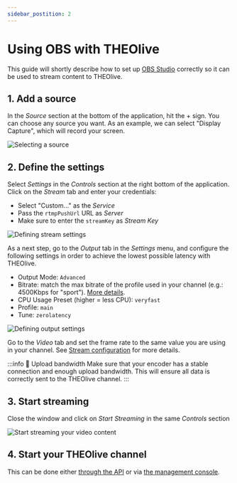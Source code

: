 ```yaml
---
sidebar_postition: 2
---
```


# Using OBS with THEOlive

This guide will shortly describe how to set up [OBS Studio](https://obsproject.com) correctly so it can be used to stream content to THEOlive.

## 1. Add a source

In the _Source_ section at the bottom of the application, hit the + sign. You can choose any source you want. As an example, we can select "Display Capture", which will record your screen.

![Selecting a source](https://files.readme.io/5edb67a-OBS_snipping_1.PNG)

## 2. Define the settings

Select _Settings_ in the _Controls_ section at the right bottom of the application. Click on the _Stream_ tab and enter your credentials:

- Select "Custom..." as the _Service_
- Pass the `rtmpPushUrl` URL as _Server_
- Make sure to enter the `streamKey` as _Stream Key_

![Defining stream settings](https://files.readme.io/a688033-OBS_snipping_2.PNG)

As a next step, go to the _Output_ tab in the _Settings_ menu, and configure the following settings in order to achieve the lowest possible latency with THEOlive.

- Output Mode: `Advanced`
- Bitrate: match the max bitrate of the profile used in your channel (e.g.: 4500Kbps for "sport"). [More details](../getting-started/stream-configuration).
- CPU Usage Preset (higher = less CPU): `veryfast`
- Profile: `main`
- Tune: `zerolatency`

![Defining output settings](https://files.readme.io/4f50555-settingsOBS.PNG)

Go to the _Video_ tab and set the frame rate to the same value you are using in your channel. See [Stream configuration](../getting-started/stream-configuration) for more details.

:::info 🚧 Upload bandwidth
Make sure that your encoder has a stable connection and enough upload bandwidth. This will ensure all data is correctly sent to the THEOlive channel.
:::

## 3. Start streaming

Close the window and click on _Start Streaming_ in the same _Controls_ section

![Start streaming your video content](https://files.readme.io/74ca092-OBS_snipping_3.PNG)

## 4. Start your THEOlive channel

This can be done either [through the API](https://developers.theo.live/reference/start-channel) or via [the management console](https://console.theo.live/).
